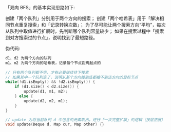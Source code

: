 

「双向 BFS」的基本实现思路如下:

创建「两个队列」分别用于两个方向的搜索；
创建「两个哈希表」用于「解决相同节点重复搜索」和「记录转换次数」；
为了尽可能让两个搜索方向“平均”，每次从队列中取值进行扩展时，先判断哪个队列容量较少；
如果在搜索过程中「搜索到对方搜索过的节点」，说明找到了最短路径。

伪代码:
```cpp
d1、d2 为两个方向的队列
m1、m2 为两个方向的哈希表，记录每个节点距离起点的
    
// 只有两个队列都不空，才有必要继续往下搜索
// 如果其中一个队列空了，说明从某个方向搜到底都搜不到该方向的目标节点
while(!d1.isEmpty() && !d2.isEmpty()) {
    if (d1.size() < d2.size()) {
        update(d1, m1, m2);
    } else {
        update(d2, m2, m1);
    }
}

// update 为将当前队列 d 中包含的元素取出，进行「一次完整扩展」的逻辑（按层拓展）
void update(Deque d, Map cur, Map other) {}
```